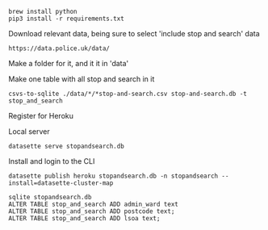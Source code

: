 ```
brew install python
pip3 install -r requirements.txt
```

Download relevant data, being sure to select 'include stop and search' data

`https://data.police.uk/data/`

Make a folder for it, and it it in 'data'

Make one table with all stop and search in it

`csvs-to-sqlite ./data/*/*stop-and-search.csv stop-and-search.db -t stop_and_search`

Register for Heroku

Local server

`datasette serve stopandsearch.db`

Install and login to the CLI

`datasette publish heroku stopandsearch.db -n stopandsearch --install=datasette-cluster-map`


```
sqlite stopandsearch.db
ALTER TABLE stop_and_search ADD admin_ward text
ALTER TABLE stop_and_search ADD postcode text;
ALTER TABLE stop_and_search ADD lsoa text;
```
